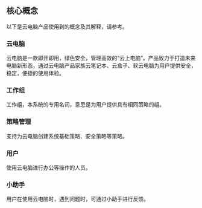 ## 核心概念
以下是云电脑产品使用到的概念及其解释，请参考。
### 云电脑 
云电脑是一款即开即用，绿色安全，管理高效的“云上电脑”。产品致力于打造未来电脑新形态，通过云电脑产品家族云笔记本、云盒子、软云电脑为用户提供安全，稳定，便捷的使用体验。
### 工作组
工作组，本系统的专用名词，意思是为用户提供具有相同策略的组。
### 策略管理
支持为云电脑创建系统基础策略、安全策略等策略。
### 用户
使用云电脑进行办公等操作的人员。
### 小助手
用户在使用云电脑时，遇到问题时，可通过小助手进行反馈。
